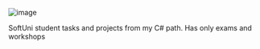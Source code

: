 ![image](https://user-images.githubusercontent.com/86414839/159077517-d0907ece-2b61-4849-bb8e-fe2e95453093.png)

SoftUni student tasks and projects from my C# path. Has only exams and workshops
